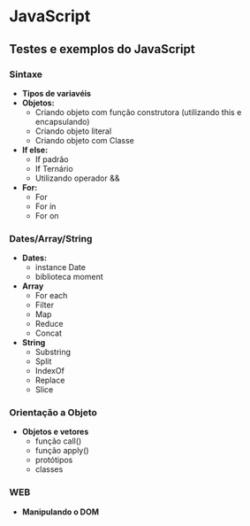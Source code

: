 # JavaScript

## Testes e exemplos do JavaScript

### Sintaxe
- **Tipos de variavéis**
- **Objetos:**
    - Criando objeto com função construtora (utilizando this e encapsulando)
    - Criando objeto literal
    - Criando objeto com Classe
- **If else:**
    - If padrão
    - If Ternário
    - Utilizando operador &&
- **For:**
    - For
    - For in
    - For on

### Dates/Array/String
- **Dates:**
    - instance Date
    - biblioteca moment
- **Array**
    - For each
    - Filter
    - Map
    - Reduce
    - Concat
- **String**
    - Substring
    - Split
    - IndexOf
    - Replace
    - Slice

### Orientação a Objeto
- **Objetos e vetores**
    - função call()
    - função apply()
    - protótipos
    - classes

### WEB
- **Manipulando o DOM**